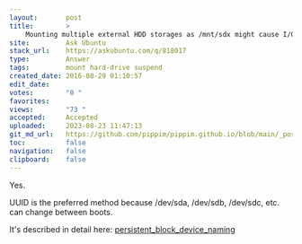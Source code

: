 ```yaml
---
layout:       post
title:        >
    Mounting multiple external HDD storages as /mnt/sdx might cause I/O error on wake from suspend?
site:         Ask Ubuntu
stack_url:    https://askubuntu.com/q/818017
type:         Answer
tags:         mount hard-drive suspend
created_date: 2016-08-29 01:10:57
edit_date:    
votes:        "0 "
favorites:    
views:        "73 "
accepted:     Accepted
uploaded:     2023-08-23 11:47:13
git_md_url:   https://github.com/pippim/pippim.github.io/blob/main/_posts/2016/2016-08-29-Mounting-multiple-external-HDD-storages-as-_mnt_sdx-might-cause-I_O-error-on-wake-from-suspend_.md
toc:          false
navigation:   false
clipboard:    false
---
```


Yes.

UUID is the preferred method because /dev/sda, /dev/sdb, /dev/sdc, etc. can change between boots.

It's described in detail here: [persistent_block_device_naming][1]


  [1]: https://wiki.archlinux.org/index.php/persistent_block_device_naming
